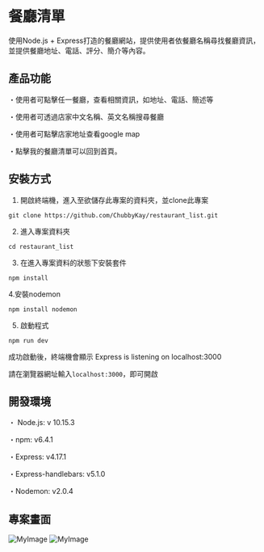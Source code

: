 # 餐廳清單 
使用Node.js + Express打造的餐廳網站，提供使用者依餐廳名稱尋找餐廳資訊，並提供餐廳地址、電話、評分、簡介等內容。

## 產品功能 
・使用者可點擊任一餐廳，查看相關資訊，如地址、電話、簡述等

・使用者可透過店家中文名稱、英文名稱搜尋餐廳

・使用者可點擊店家地址查看google map

・點擊我的餐廳清單可以回到首頁。

## 安裝方式 
1. 開啟終端機，進入至欲儲存此專案的資料夾，並clone此專案

`git clone https://github.com/ChubbyKay/restaurant_list.git`

2. 進入專案資料夾

`cd restaurant_list `

3. 在進入專案資料的狀態下安裝套件

`npm install`

4.安裝nodemon

`npm install nodemon`

5. 啟動程式

`npm run dev`

成功啟動後，終端機會顯示 Express is listening on localhost:3000

請在瀏覽器網址輸入` localhost:3000 `，即可開啟


## 開發環境
・ Node.js: v 10.15.3

・npm: v6.4.1

・Express: v4.17.1

・Express-handlebars: v5.1.0

・Nodemon: v2.0.4


## 專案畫面
![MyImage](https://upload.cc/i1/2020/07/19/rjQtAW.jpg)
![MyImage](https://upload.cc/i1/2020/07/19/IgdGBa.jpg)

